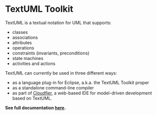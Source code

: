 TextUML Toolkit
===============


TextUML is a textual notation for UML that supports:
- classes
- associations
- attributes
- operations
- constraints (invariants, preconditions)
- state machines
- activities and actions

TextUML can currently be used in three different ways:
- as a language plug-in for Eclipse, a.k.a. the TextUML Toolkit proper
- as a standalone command-line compiler
- as part of [Cloudfier](http://github.com/abstratt/cloudfier/), a web-based IDE for model-driven development based on TextUML. 

**See full documentation [here](http://abstratt.github.io/textuml/).**
